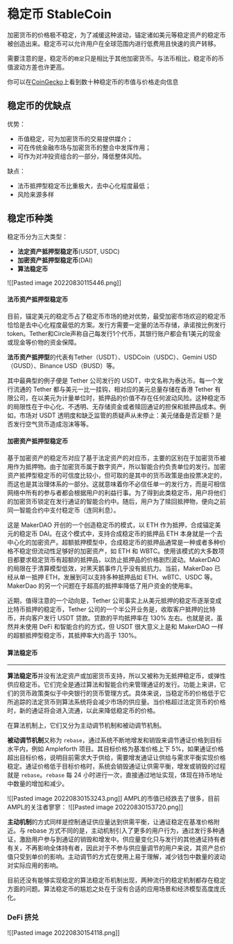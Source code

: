 <h1>
稳定币 StableCoin
</h1>

加密货币的价格极不稳定，为了减缓这种波动，锚定诸如美元等稳定资产的稳定币被创造出来。稳定币可以允许用户在全球范围内进行低费用且快速的资产转移。

需要注意的是，稳定币的`稳定`只是相比于其他加密货币。与法币相比，稳定币的币值波动方差也许更高。

你可以在[CoinGecko](https://www.coingecko.com/en/categories/stablecoins?)上看到数十种稳定币的市值与价格走向信息


## 稳定币的优缺点
优势：

* 币值稳定，可为加密货币的交易提供媒介；
* 可在传统金融市场与加密货币的整合中发挥作用；
* 可作为对冲投资组合的一部分，降低整体风险。

缺点：

* 法币抵押型稳定币比重极大，去中心化程度最低；
* 风险来源多样


## 稳定币种类
稳定币分为三大类型：

* **法定资产抵押型稳定币**(USDT, USDC)
* **加密资产抵押型稳定币**(DAI)
* **算法稳定币**

![[Pasted image 20220830115446.png]]

#### 法币资产抵押型稳定币
目前，锚定美元的稳定币占了稳定币市场的绝对优势，最受加密市场欢迎的稳定币恰恰是去中心化程度最低的方案。发行方需要一定量的法币存储，承诺按比例发行token。Tether和Circle声称自己每发行1个代币，其银行账户都会有1美元的现金或现金等价物的资金保障。

**法币资产抵押型**的代表有Tether（USDT）、USDCoin（USDC）、Gemini USD（GUSD）、Binance USD（BUSD）等。

其中最典型的例子便是 Tether 公司发行的 USDT，中文名称为泰达币。每一个发行流通的 Tether 都与美元一比一挂钩，相对应的美元总量存储在香港 Tether 有限公司，在以美元为计量单位时，抵押品的价值不存在任何波动风险。这种稳定币的局限性在于中心化、不透明、无存储资金或者赎回通证的担保和抵押品成本。例如，市场对 USDT 透明度和缺乏监管的质疑声从未停止：美元储备是否足额？是否发行空气货币造成泡沫等等。

#### **加密资产抵押型稳定币**

基于加密资产的稳定币对应了基于法定资产的对应币，主要的区别在于加密货币被用作为抵押物。由于加密货币属于数字资产，所以智能合约负责单位的发行。加密资产抵押型稳定币的可信度比较小，但可取的是其中的货币政策是由投票决定的，而这也是其治理体系的一部分。这就意味着你不必信任单一的发行方，而是可相信网络中所有的参与者都会根据用户的利益行事。为了得到此类稳定币，用户将他们的加密货币锁定在发行通证的智能合约中。随后，用户为了赎回抵押物，便向之前同一智能合约中支付稳定币（连同利息）。

这是 MakerDAO 开创的一个创造稳定币的模式，以 ETH 作为抵押，合成锚定美元的稳定币 DAI。在这个模式中，支持合成稳定币的抵押品 ETH 本身就是一个去中心化的加密资产。超额抵押模型中，合成稳定币的抵押品通常是一种或者多种价格不稳定但流动性足够好的加密资产，如 ETH 和 WBTC。使用该模式的大多数项目都要求稳定货币有超额的抵押品，以防止抵押品的价格剧烈波动。MakerDAO 的局限在于清算模型低效，对黑天鹅事件几乎没有抵抗力。当前，MakerDao 已经从单一抵押 ETH，发展到可以支持多种抵押品如 ETH、wBTC、USDC 等。MakerDao 的另一个问题在于超高的抵押率降低了用户资金的使用率。


近期，值得注意的一个动向是，Tether 公司事实上从美元抵押的稳定币逐渐变成比特币抵押的稳定币，Tether 公司的一个半公开业务是，收取客户抵押的比特币，并向客户发行 USDT 贷款。贷款的平均抵押率在 130% 左右。也就是说，虽然并未使用 DeFi 和智能合约的方式，但 USDT 很大意义上是和 MakerDAO 一样的超额抵押型稳定币，其抵押率大约高于 130%。


#### 算法稳定币
***
**算法稳定币**并没有法定资产或加密货币支持，所以又被称为无抵押稳定币，或弹性供应稳定币。它们完全是通过算法和智能合约来管理通证的发行。功能上来讲，它们的货币政策类似于中央银行的货币管理方式。具体来说，当稳定币的价格低于它所追踪的法定货币则算法系统将会减少市场的供应量。当价格超过法定货币的价格时，新的通证将会进入流通，以此来降低稳定币的价格。

在算法机制上，它们又分为主动调节机制和被动调节机制。


**被动调节机制**又称为 `rebase`，通过系统不断地增发和销毁来调节通证价格到目标水平内，例如 Ampleforth 项目。其目标价格为基准价格上下 5%，如果通证价格超出目标价格，说明目前需求大于供给，需要增发通证让供给与需求平衡实现价格稳定。通证价格低于目标价格时，系统会销毁通证让供需平衡，增发或销毁的过程就是 `rebase`。`rebase` 每 24 小时进行一次，直接通过地址实现，体现在持币地址中数量的增加和减少。


![[Pasted image 20220830153243.png]]
AMPL的市值已经跌去了很多，目前AMPL的关注者寥寥：
![[Pasted image 20220830153720.png]]

**主动机制**的方式同样是控制通证供应量达到供需平衡，让通证稳定在基准价格附近。与 rebase 方式不同的是，主动机制引入了更多的用户行为，通过发行多种通证，激励用户参与到通证的销毁和增发中。供应量变化只与发行的其他通证持有者有关，不再影响全体持有者，因此对于不参与供应量调节的用户来说，其资产总价值只受到单价的影响。主动调节的方式在使用上易于理解，减少钱包中数量的波动对实际应用的影响。


目前还没有能够实现稳定的算法稳定币机制出现，两种流行的稳定机制都存在稳定方面的问题。算法稳定币的尴尬之处在于没有合适的应用场景和经济模型高度庞氏化。


### DeFi 挤兑
![[Pasted image 20220830154118.png]]
